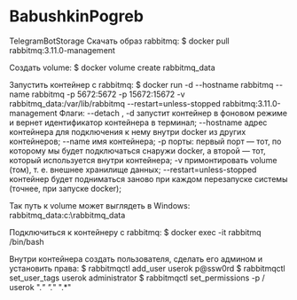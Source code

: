 # BabushkinPogreb
TelegramBotStorage
Скачать образ rabbitmq:
$ docker pull rabbitmq:3.11.0-management


Создать volume:
$ docker volume create rabbitmq_data


Запустить контейнер с rabbitmq:
$ docker run -d --hostname rabbitmq --name rabbitmq -p 5672:5672 -p 15672:15672 -v rabbitmq_data:/var/lib/rabbitmq --restart=unless-stopped rabbitmq:3.11.0-management
Флаги:
--detach , -d запустит контейнер в фоновом режиме и вернет идентификатор контейнера в терминал;
--hostname адрес контейнера для подключения к нему внутри docker из других контейнеров;
--name имя контейнера;
-p порты: первый порт — тот, по которому мы будет подключаться снаружи docker, а второй — тот, который используется внутри контейнера;
-v примонтировать volume (том), т. е. внешнее хранилище данных;
--restart=unless-stopped контейнер будет подниматься заново при каждом перезапуске системы (точнее, при запуске docker);


Так путь к volume может выглядеть в Windows:
rabbitmq_data:c:\rabbitmq_data


Подключиться к контейнеру с rabbitmq:
$ docker exec -it rabbitmq /bin/bash


Внутри контейнера создать пользователя, сделать его админом и установить права:
$ rabbitmqctl add_user userok p@ssw0rd
$ rabbitmqctl set_user_tags userok administrator
$ rabbitmqctl set_permissions -p / userok ".*" ".*" ".*"
